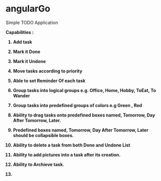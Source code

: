 # angularGo
Simple TODO Application

<B>Capabilities<B> :    
 
1.	Add task 

2.	Mark it Done 

3.	Mark it Undone 

4.	Move tasks according to priority

5.	Able to set Reminder Of each task

6.	Group tasks into logical groups
	e.g. Office, Home, Hobby, ToEat, To Wander
	
7.	Group tasks into predefined groups of colors
	e.g Green , Red
	
8.	Ability to drag tasks onto predefined boxes named, Tomorrow, Day After Tomorrow, Later.

9.	Predefined boxes named, Tomorrow, Day After Tomorrow, Later should be collapsible boxes.

10.	Ability to delete a task from both Done and Undone List

11. Ability to add pictures into a task after its creation.

12. Ability to Archieve task.

13. 


	